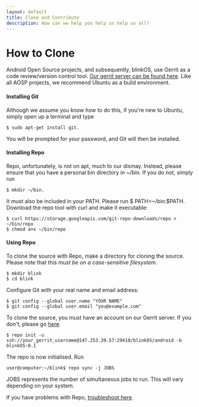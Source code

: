 ```yaml
---
layout: default
title: Clone and Contribute
description: How can we help you help us help us all?
---
```

# How to Clone

Android Open Source projects, and subsequently, blinkOS, use Gerrit as a code review/version control tool.
[Our gerrit server can be found here](https://147.253.39.57:8080).
Like all AOSP projects, we recommend Ubuntu as a build environment.
#### Installing Git

Although we assume you know how to do this, if you're new to Ubuntu, simply open up a terminal and type
```
$ sudo apt-get install git.
```

You will be prompted for your password, and Git will then be installed.

#### Installing Repo

Repo, unfortunately, is not on apt, much to our dismay. Instead, please ensure that you have a personal
bin directory in ~/bin. If you do not, simply run 
```
$ mkdir ~/bin.
```

It must also be included in your PATH. Please run $ PATH=~/bin:$PATH.
Download the repo tool with curl and make it executable:
```
$ curl https://storage.googleapis.com/git-repo-downloads/repo > ~/bin/repo
$ chmod a+x ~/bin/repo
```


#### Using Repo

To clone the source with Repo, make a directory for cloning the source. Please note
that this *must be on a case-sensitive filesystem*.
```
$ mkdir blink
$ cd blink
```
Configure Git with your real name and email address:
```
$ git config --global user.name "YOUR NAME"
$ git config --global user.email "you@example.com"
```

To clone the source, you must have an account on our Gerrit server. If you don't, please
go [here](https://147.253.39.57:8080).
```
$ repo init -u ssh://your_gerrit_username@147.253.39.57:29418/blinkOS/android -b blinkOS-0.1
```
The repo is now initialised. Run
```
user@computer:~/blink$ repo sync -j JOBS
```
JOBS represents the number of simultaneous jobs to run. This will vary depending on your system.

If you have problems with Repo, [troubleshoot here](https://source.android.com/setup/build/downloading).
